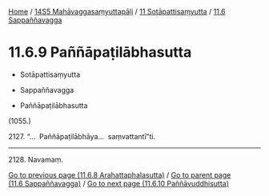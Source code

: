 
[Home](/) / [14S5 Mahāvaggasaṃyuttapāḷi](../../../14S5.md) / [11 Sotāpattisaṃyutta](../../11.md) / [11.6 Sappaññavagga](../11.6.md)

# 11.6.9 Paññāpaṭilābhasutta

* Sotāpattisaṃyutta

* Sappaññavagga

* Paññāpaṭilābhasutta

(1055.)

2127\. “…  Paññāpaṭilābhāya…  saṃvattantī”ti.

---

2128\. Navamaṃ.



[Go to previous page (11.6.8 Arahattaphalasutta)](11.6.8.md) / [Go to parent page (11.6 Sappaññavagga)](../11.6.md) / [Go to next page (11.6.10 Paññāvuddhisutta)](11.6.10.md)


